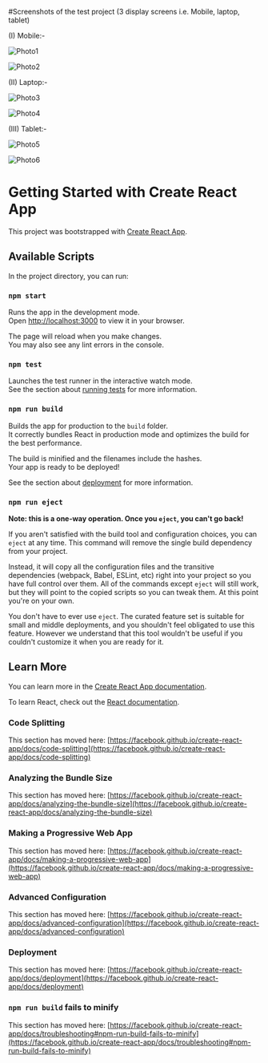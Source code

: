 
#Screenshots of the test project (3 display screens i.e. Mobile, laptop, tablet)

(I)  Mobile:-

![Photo1](https://github.com/Anil9651080/QuadBTech_Assignment_Project/assets/92240772/4abbb1d8-9eec-4c66-87c9-b25ab9340783)


![Photo2](https://github.com/Anil9651080/QuadBTech_Assignment_Project/assets/92240772/8ee31dfe-4d64-4f0c-b0a6-d1981b331285)


(II)  Laptop:-

![Photo3](https://github.com/Anil9651080/QuadBTech_Assignment_Project/assets/92240772/f4e31dbe-6ebd-4b09-b5cd-c09d917935f0)

![Photo4](https://github.com/Anil9651080/QuadBTech_Assignment_Project/assets/92240772/8e8ae691-c111-43e4-b6ee-5b28a947f422)


(III)  Tablet:-

![Photo5](https://github.com/Anil9651080/QuadBTech_Assignment_Project/assets/92240772/b0bac6c1-82a0-4198-aa14-0dc84e26924a)

![Photo6](https://github.com/Anil9651080/QuadBTech_Assignment_Project/assets/92240772/6411dfb8-4cb2-414e-8298-0a7133b00864)




# Getting Started with Create React App

This project was bootstrapped with [Create React App](https://github.com/facebook/create-react-app).

## Available Scripts

In the project directory, you can run:

### `npm start`

Runs the app in the development mode.\
Open [http://localhost:3000](http://localhost:3000) to view it in your browser.

The page will reload when you make changes.\
You may also see any lint errors in the console.

### `npm test`

Launches the test runner in the interactive watch mode.\
See the section about [running tests](https://facebook.github.io/create-react-app/docs/running-tests) for more information.

### `npm run build`

Builds the app for production to the `build` folder.\
It correctly bundles React in production mode and optimizes the build for the best performance.

The build is minified and the filenames include the hashes.\
Your app is ready to be deployed!

See the section about [deployment](https://facebook.github.io/create-react-app/docs/deployment) for more information.

### `npm run eject`

**Note: this is a one-way operation. Once you `eject`, you can't go back!**

If you aren't satisfied with the build tool and configuration choices, you can `eject` at any time. This command will remove the single build dependency from your project.

Instead, it will copy all the configuration files and the transitive dependencies (webpack, Babel, ESLint, etc) right into your project so you have full control over them. All of the commands except `eject` will still work, but they will point to the copied scripts so you can tweak them. At this point you're on your own.

You don't have to ever use `eject`. The curated feature set is suitable for small and middle deployments, and you shouldn't feel obligated to use this feature. However we understand that this tool wouldn't be useful if you couldn't customize it when you are ready for it.

## Learn More

You can learn more in the [Create React App documentation](https://facebook.github.io/create-react-app/docs/getting-started).

To learn React, check out the [React documentation](https://reactjs.org/).

### Code Splitting

This section has moved here: [https://facebook.github.io/create-react-app/docs/code-splitting](https://facebook.github.io/create-react-app/docs/code-splitting)

### Analyzing the Bundle Size

This section has moved here: [https://facebook.github.io/create-react-app/docs/analyzing-the-bundle-size](https://facebook.github.io/create-react-app/docs/analyzing-the-bundle-size)

### Making a Progressive Web App

This section has moved here: [https://facebook.github.io/create-react-app/docs/making-a-progressive-web-app](https://facebook.github.io/create-react-app/docs/making-a-progressive-web-app)

### Advanced Configuration

This section has moved here: [https://facebook.github.io/create-react-app/docs/advanced-configuration](https://facebook.github.io/create-react-app/docs/advanced-configuration)

### Deployment

This section has moved here: [https://facebook.github.io/create-react-app/docs/deployment](https://facebook.github.io/create-react-app/docs/deployment)

### `npm run build` fails to minify

This section has moved here: [https://facebook.github.io/create-react-app/docs/troubleshooting#npm-run-build-fails-to-minify](https://facebook.github.io/create-react-app/docs/troubleshooting#npm-run-build-fails-to-minify)
